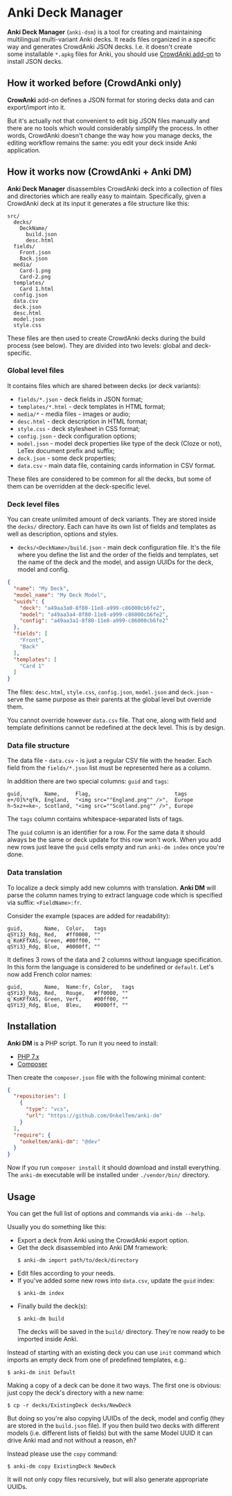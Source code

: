 # Anki Deck Manager

**Anki Deck Manager** (`anki-dsm`) is a tool for creating and maintaining 
multilingual multi-variant Anki decks. It reads files organized in 
a specific way and generates CrowdAnki JSON decks. I.e. it doesn't create   
some installable `*.apkg` files for Anki, you should use [CrowdAnki add-on](https://github.com/Stvad/CrowdAnki)
to install JSON decks.

## How it worked before (CrowdAnki only)

**CrowAnki** add-on defines a JSON format for storing decks data 
and can export/import into it.  

But it's actually not that convenient to edit big JSON files manually and there are no 
tools which would considerably simplify the process. In other words, CrowdAnki doesn't 
change the way how you manage decks, the editing workflow remains the same: you edit
your deck inside Anki application.

## How it works now (CrowdAnki + Anki DM)

**Anki Deck Manager** disassembles CrowdAnki deck into a collection of files 
and directories which are really easy to maintain. Specifically, given a CrowdAnki 
deck at its input it generates a file structure like this:  

```
src/
  decks/
    DeckName/
      build.json
      desc.html
  fields/
    Front.json
    Back.json
  media/
    Card-1.png
    Card-2.png
  templates/
    Card 1.html
  config.json
  data.csv
  deck.json
  desc.html
  model.json
  style.css
```

These files are then used to create CrowdAnki decks during the build process (see below). 
They are divided into two levels: global and deck-specific.

### Global level files

It contains files which are shared between decks (or deck variants):

- `fields/*.json` - deck fields in JSON format;
- `templates/*.html` - deck templates in HTML format;
- `media/*` - media files - images or audio; 
- `desc.html` - deck description in HTML format;
- `style.css` - deck stylesheet in CSS format;
- `config.json` - deck configuration options;
- `model.json` - model deck properties like type of the deck (Cloze or not), LeTex document prefix and suffix;
- `deck.json` - some deck properties;
- `data.csv` - main data file, containing cards information in CSV format.

These files are considered to be common for all the decks, but some of them 
can be overridden at the deck-specific level.

### Deck level files

You can create unlimited amount of deck variants. They are stored inside
the `decks/` directory. Each can have its own list of fields and templates 
as well as description, options and styles.

- `decks/<DeckName>/build.json` - main deck configuration file. It's the file
where you define the list and the order of the fields and templates, set the name
of the deck and the model, and assign UUIDs for the deck, model and config. 

```json
{
  "name": "My Deck",
  "model_name": "My Deck Model",
  "uuids": {
    "deck": "a49aa3a0-8f80-11e8-a999-c86000cb6fe2",
    "model": "a49aa3a4-8f80-11e8-a999-c86000cb6fe2",
    "config": "a49aa3a1-8f80-11e8-a999-c86000cb6fe2"
  },
  "fields": [
    "Front",
    "Back"
  ],
  "templates": [
    "Card 1"
  ]
}

```

The files: `desc.html`, `style.css`, `config.json`, `model.json` and `deck.json` - 
serve the same purpose as their parents at the global level but override them.

You cannot override however `data.csv` file. That one, along with field 
and template definitions cannot be redefined at the deck level. This is by design.

### Data file structure

The data file - `data.csv` - is just a regular CSV file with the header. 
Each field from the `fields/*.json` list must be represented here as a column.  

In addition there are two special columns: `guid` and `tags`:
```
guid,       Name,     Flag,                           tags
e+/O]%*qfk, England,  "<img src=""England.png"" />",  Europe
h~5xz+=ke~, Scotland, "<img src=""Scotland.png"" />", Europe
```

The `tags` column contains whitespace-separated lists of tags.

The `guid` column is an identifier for a row. For the same data 
it should always be the same or deck update for this row won't work. 
When you add new rows just leave the `guid` cells empty and run
`anki-dm index` once you're done.

### Data translation

To localize a deck simply add new columns with translation. 
**Anki DM** will parse the column names trying to extract language code
which is specified via suffix: `<FieldName>:fr`.   

Consider the example (spaces are added for readability):

```
guid,       Name,  Color,   tags
qSYi3}_Rdg, Red,   #ff0000, ""
q`KoKFfXAS, Green, #00ff00, ""
qSYi3}_Rdg, Blue,  #0000ff, ""
```

It defines 3 rows of the data and 2 columns without language specification.
In this form the language is considered to be undefined or `default`. Let's
now add French color names:


```
guid,       Name,  Name:fr, Color,   tags
qSYi3}_Rdg, Red,   Rouge,   #ff0000, ""
q`KoKFfXAS, Green, Vert,    #00ff00, ""
qSYi3}_Rdg, Blue,  Bleu,    #0000ff, ""
```

## Installation

**Anki DM** is a PHP script. To run it you need to install:

- [PHP 7.x](http://php.net)
- [Composer](https://getcomposer.org/download/)

Then create the `composer.json` file with the following minimal content:

```json
{
  "repositories": [
    {
      "type": "vcs",
      "url": "https://github.com/OnkelTem/anki-dm"
    }
  ],
  "require": {
    "onkeltem/anki-dm": "@dev"
  }
}
```

Now if you run `composer install` it should download and install everything.
The `anki-dm` executable will be installed under `./vendor/bin/` directory.

## Usage

You can get the full list of options and commands via `anki-dm --help`.

Usually you do something like this:

- Export a deck from Anki using the CrowdAnki export option.
- Get the deck disassembled into Anki DM framework:
    ```
    $ anki-dm import path/to/deck/directory
    ```
- Edit files according to your needs.
- If you've added some new rows into `data.csv`, update the `guid` index:
    ```
    $ anki-dm index
    ```
- Finally build the deck(s): 
    ```
    $ anki-dm build
    ```
   The decks will be saved in the `build/` directory. They're now
   ready to be imported inside Anki.    

Instead of starting with an existing deck you can use `init` command 
which imports an empty deck from one of predefined templates, e.g.:

```
$ anki-dm init Default
```

Making a copy of a deck can be done it two ways. The first one is obvious:
just copy the deck's directory with a new name:

```
$ cp -r decks/ExistingDeck decks/NewDeck
```
  
But doing so you're also copying UUIDs of the deck, model
and config (they are stored in the `build.json` file). If you then build
two decks with different models (i.e. different lists of fields) but with the 
same Model UUID it can drive Anki mad and not without a reason, eh? 

Instead please use the `copy` command: 

```
$ anki-dm copy ExistingDeck NewDeck
```

It will not only copy files recursively, but will also generate appropriate UUIDs.  
